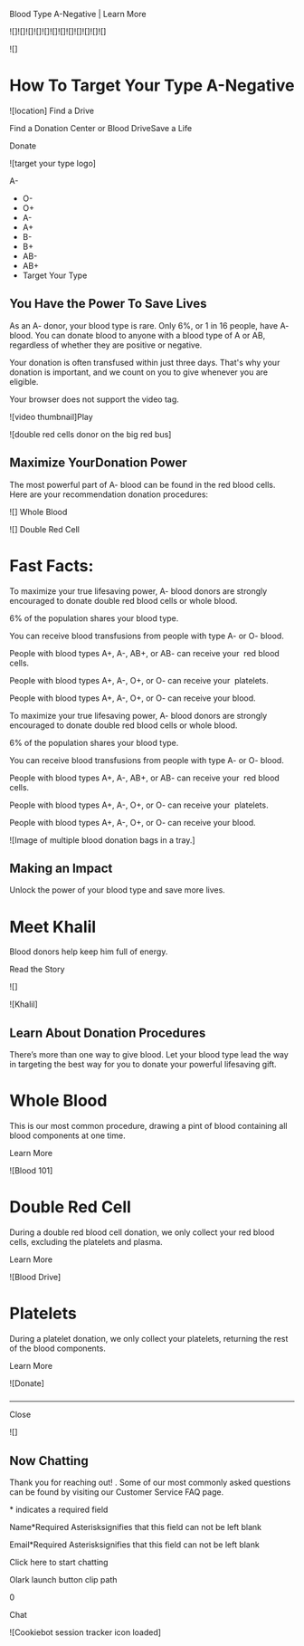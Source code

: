 Blood Type A-Negative | Learn More

![]![]![]![]![]![]![]![]![]![]![]![]

![]

# How To Target Your Type A-Negative

 ![location]  Find a Drive

Find a Donation Center or Blood DriveSave a Life

Donate

![target your type logo]

A-

*   O-
*   O+
*   A-
*   A+
*   B-
*   B+
*   AB-
*   AB+
*   Target Your Type

## You Have the Power To Save Lives

As an A- donor, your blood type is rare. Only 6%, or 1 in 16 people, have A- blood. You can donate blood to anyone with a blood type of A or AB, regardless of whether they are positive or negative.  
  
Your donation is often transfused within just three days. That's why your donation is important, and we count on you to give whenever you are eligible.

  Your browser does not support the video tag.

![video thumbnail]Play

![double red cells donor on the big red bus]

## Maximize YourDonation Power

The most powerful part of A- blood can be found in the red blood cells. Here are your recommendation donation procedures:

 ![] Whole Blood 

 ![] Double Red Cell 

# Fast Facts:

 

To maximize your true lifesaving power, A- blood donors are strongly encouraged to donate double red blood cells or whole blood.

 

6% of the population shares your blood type.

 

You can receive blood transfusions from people with type A- or O- blood.

 

People with blood types A+, A-, AB+, or AB- can receive your  red blood cells.

 

People with blood types A+, A-, O+, or O- can receive your  platelets.

 

People with blood types A+, A-, O+, or O- can receive your blood.

 

To maximize your true lifesaving power, A- blood donors are strongly encouraged to donate double red blood cells or whole blood.

6% of the population shares your blood type.

You can receive blood transfusions from people with type A- or O- blood.

People with blood types A+, A-, AB+, or AB- can receive your  red blood cells.

People with blood types A+, A-, O+, or O- can receive your  platelets.

People with blood types A+, A-, O+, or O- can receive your blood.

![Image of multiple blood donation bags in a tray.]

## Making an Impact

Unlock the power of your blood type and save more lives.

# Meet Khalil

Blood donors help keep him full of energy.

Read the Story

 ![]

![Khalil]

## Learn About Donation Procedures

There’s more than one way to give blood. Let your blood type lead the way in targeting the best way for you to donate your powerful lifesaving gift.

# Whole Blood

This is our most common procedure, drawing a pint of blood containing all blood components at one time.

Learn More

![Blood 101]

# Double Red Cell

During a double red blood cell donation, we only collect your red blood cells, excluding the platelets and plasma.

Learn More

![Blood Drive]

# Platelets

During a platelet donation, we only collect your platelets, returning the rest of the blood components.

Learn More

![Donate]

##### 

* * *

 Close 

![]

## Now Chatting

Thank you for reaching out! . Some of our most commonly asked questions can be found by visiting our Customer Service FAQ page.

\* indicates a required field

Name\*Required Asterisksignifies that this field can not be left blank

Email\*Required Asterisksignifies that this field can not be left blank

Click here to start chatting

Olark launch button clip path

0

Chat

![Cookiebot session tracker icon loaded]